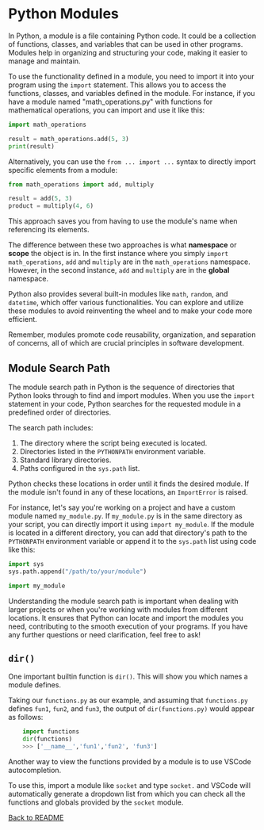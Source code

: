 # Python Modules

In Python, a module is a file containing Python code. It could be a collection of functions, classes, and variables that can be used in other programs. Modules help in organizing and structuring your code, making it easier to manage and maintain.

To use the functionality defined in a module, you need to import it into your program using the `import` statement. This allows you to access the functions, classes, and variables defined in the module. For instance, if you have a module named "math_operations.py" with functions for mathematical operations, you can import and use it like this:

```py
import math_operations

result = math_operations.add(5, 3)
print(result)
```

Alternatively, you can use the `from ... import ...` syntax to directly import specific elements from a module:

```py
from math_operations import add, multiply

result = add(5, 3)
product = multiply(4, 6)
```

This approach saves you from having to use the module's name when referencing its elements.

The difference between these two approaches is what **namespace** or **scope** the object is in.  In the first instance where you simply `import math_operations`, `add` and `multiply` are in the `math_operations` namespace.  However, in the second instance, `add` and `multiply` are in the **global** namespace.

Python also provides several built-in modules like `math`, `random`, and `datetime`, which offer various functionalities. You can explore and utilize these modules to avoid reinventing the wheel and to make your code more efficient.

Remember, modules promote code reusability, organization, and separation of concerns, all of which are crucial principles in software development. 

## Module Search Path

The module search path in Python is the sequence of directories that Python looks through to find and import modules. When you use the `import` statement in your code, Python searches for the requested module in a predefined order of directories.

The search path includes:

1. The directory where the script being executed is located.
2. Directories listed in the `PYTHONPATH` environment variable.
3. Standard library directories.
4. Paths configured in the `sys.path` list.

Python checks these locations in order until it finds the desired module. If the module isn't found in any of these locations, an `ImportError` is raised.

For instance, let's say you're working on a project and have a custom module named `my_module.py`. If `my_module.py` is in the same directory as your script, you can directly import it using `import my_module`. If the module is located in a different directory, you can add that directory's path to the `PYTHONPATH` environment variable or append it to the `sys.path` list using code like this:

```py
import sys
sys.path.append("/path/to/your/module")

import my_module
```

Understanding the module search path is important when dealing with larger projects or when you're working with modules from different locations. It ensures that Python can locate and import the modules you need, contributing to the smooth execution of your programs. If you have any further questions or need clarification, feel free to ask!


## `dir()`

One important builtin function is `dir()`. This will show you which names a module defines.

Taking our `functions.py` as our example, and assuming that `functions.py` defines `fun1`, `fun2`, and `fun3`, the output of `dir(functions.py)` would appear as follows:
```py
    import functions
    dir(functions)
    >>> ['__name__','fun1','fun2', 'fun3']
```

Another way to view the functions provided by a module is to use VSCode autocompletion.

To use this, import a module like `socket` and type `socket.` and VSCode will automatically generate a dropdown list from which you can check all the functions and globals provided by the `socket` module.

[Back to README](README.md)
